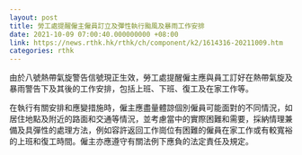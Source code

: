 ```yaml
---
layout: post
title: 勞工處提醒僱主僱員訂立及彈性執行颱風及暴雨工作安排
date: 2021-10-09 07:00:40.000000000 +08:00
link: https://news.rthk.hk/rthk/ch/component/k2/1614316-20211009.htm
categories: rthk
---
```


由於八號熱帶氣旋警告信號現正生效，勞工處提醒僱主應與員工訂好在熱帶氣旋及暴雨警告下及其後的工作安排，包括上班、下班、復工及在家工作等。

在執行有關安排和應變措施時，僱主應盡量體諒個別僱員可能面對的不同情況，如居住地點及附近的路面和交通等情況，並考慮當中的實際困難和需要，採納情理兼備及具彈性的處理方法，例如容許返回工作崗位有困難的僱員在家工作或有較寬裕的上班和復工時間。僱主亦應遵守有關法例下應負的法定責任及規定。
